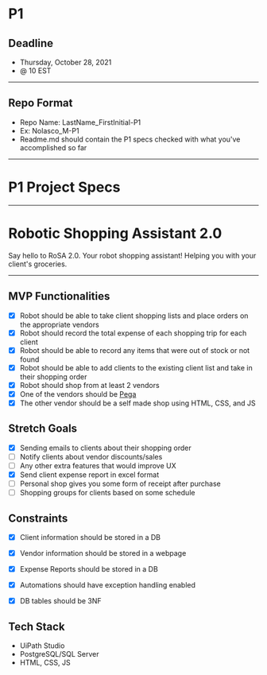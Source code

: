# P1
## Deadline
* Thursday, October 28, 2021
* @ 10 EST
***
## Repo Format
- Repo Name: LastName_FirstInitial-P1
- Ex: Nolasco_M-P1
- Readme.md should contain the P1 specs checked with what you've accomplished so far
***
# P1 Project Specs
***
# Robotic Shopping Assistant 2.0
Say hello to RoSA 2.0. Your robot shopping assistant! Helping you with your client's groceries. 

***

## MVP Functionalities
- [x] Robot should be able to take client shopping lists and place orders on the appropriate vendors
- [x] Robot should record the total expense of each shopping trip for each client
- [x] Robot should be able to record any items that were out of stock or not found
- [x] Robot should be able to add clients to the existing client list and take in their shopping order
- [x] Robot should shop from at least 2 vendors
- [x] One of the vendors should be [Pega](https://training.openspan.com/login)
- [x] The other vendor should be a self made shop using HTML, CSS, and JS

## Stretch Goals
- [x] Sending emails to clients about their shopping order
- [ ] Notify clients about vendor discounts/sales
- [ ] Any other extra features that would improve UX
- [x] Send client expense report in excel format
- [ ] Personal shop gives you some form of receipt after purchase
- [ ] Shopping groups for clients based on some schedule

## Constraints
- [x] Client information should be stored in a DB
- [x] Vendor information should be stored in a webpage
- [x] Expense Reports should be stored in a DB
- [x] Automations should have exception handling enabled
- [x] DB tables should be 3NF


## Tech Stack
- UiPath Studio
- PostgreSQL/SQL Server 
- HTML, CSS, JS